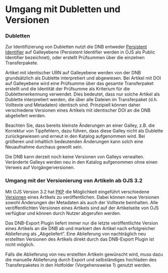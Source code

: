 # Umgang mit Dubletten und Versionen

### Dubletten

Zur Identifizierung von Dubletten nutzt die DNB entweder [Persistent Identifier](https://de.wikipedia.org/wiki/Persistent_Identifier) auf Galleyebene (Persistent Identifier werden in OJS als Public Identifier bezeichnet), oder erstellt Prüfsummen über die einzelnen Transferpakete.

Artikel mit identischer URN auf Galleyebene werden von der DNB grundsätzlich als Dublette interpretiert und abgewiesen. Bei Artikel mit DOI auf Galleyebene wird eine Prüfsumme über 
das gesamte Transferpaket erstellt und die Identität der Prüfsumme als Kriterium für die Dublettenerkennung verwendet. Dies bedeutet, dass nur solche Artikel als Dublette interpretiert werden, die über alle Dateien im Transferpaket (d.h. Volltexte und Metadaten) identisch sind. Prinzipiell können daher verschiedene Versionen eines Artikels mit identischer DOI an die DNB abgeliefert werden. 

Beachten Sie, dass bereits kleinste Änderungen an einer Galley, z.B. die Korrektur von Tippfehlern, dazu führen, dass diese Galley nicht als Dublette zurückgewiesen und erneut in den Katalog aufgenommen wird. Bei größeren und inhaltlich bedeutenden Änderungen kann solch eine Neuaufnahme durchaus gewollt sein. 

Die DNB kann derzeit noch keine Versionen von Galleys verwalten. Veränderte Galleys werden neu in den Katalog aufgenommen ohne einen Verweis auf Vorgängerversionen.

### Umgang mit der Versionierung von Artikeln ab OJS 3.2

Mit OJS Version 3.2 hat [PKP](https://pkp.sfu.ca/ojs/) die Möglichkeit eingeführt verschiedene [Versionen](https://docs.pkp.sfu.ca/learning-ojs/en/production-publication#versioning-of-articles) eines Artikels zu veröffentlichen. Dabei können neue Versionen sowohl Änderungen der Metadaten als auch der Volltexte beinhalten. Alle 
veröffentlichten Versionen eines Artikels sind auf der Artikelseite von OJS verfügbar und können durch Nutzer abgerufen werden.

Das DNB-Export Plugin liefert immer nur die letzte veröffentlichte Version eines Artikels an die DNB ab und markiert den Artikel nach erfolgreicher Ablieferung als „Abgeliefert“. Eine Ablieferung von nachträglich neu erstellten Versionen des Artikels direkt durch das DNB-Export Plugin ist nicht möglich.

Falls die Ablieferung von neu erstellten Artikeln gewünscht wird, muss dazu die manuelle Ablieferung durch Export und selbständiges hochladen des Transferpaketes in den Hotfolder 
(Vorgehensweise 1) genutzt werden. 